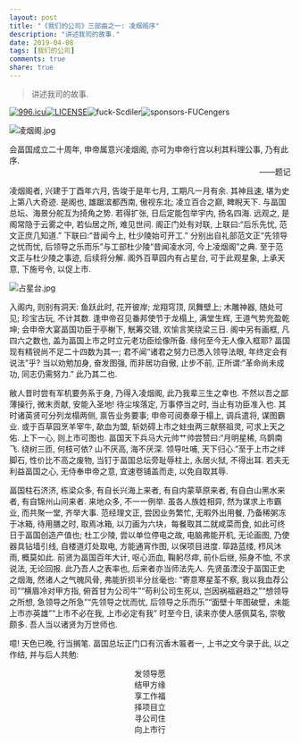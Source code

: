 ```yaml
---
layout: post
title: "《我们的公司》三部曲之一: 凌烟阁序"
description: "讲述我司的故事."
date: 2019-04-08
tags: [我们的公司]
comments: true
share: true
---
```


> 讲述我司的故事.

[![996.icu](https://img.shields.io/badge/link-996.icu-red.svg)](https://996.icu)[![LICENSE](https://img.shields.io/badge/license-Anti%20996-blue.svg)](https://github.com/996icu/996.ICU/blob/master/LICENSE)![fuck-Scdiler](https://img.shields.io/badge/fuck-Scdiler-FD9827)![sponsors-FUCengers](https://img.shields.io/badge/sponsors-FUCengers-brightgreen.svg)

<img src="https://i.loli.net/2019/07/18/5d2faea1b27a559872.jpg" alt="凌烟阁.jpg" title="凌烟阁.jpg" style="display:block; margin-left:auto; margin-right:auto" />

会畐国成立二十周年, 申帝属意兴凌烟阁, 亦可为申帝行宫以利其料理公事, 乃有此序.
<span style="text-align:right; display:block">——题记</span>

凌烟阁者, 兴建于丁酉年六月, 告竣于是年七月, 工期凡一月有余. 其神且速, 堪为史上第八大奇迹. 是阁也, 雄踞滨都西南, 傲视东北; 凌立百合之巅, 睥睨天下. 与畐国总坛、海景分舵互为掎角之势. 若得扩张, 日后定能包举宇内, 扬名四海. 远观之, 是阁常隐于云雾之中, 若仙居之所, 难见世间. 阁正门处有对联, 上联曰:“后乐先忧, 范文正庶几知道.” 下联曰:“昔闻今上, 杜少陵始可开工.” 分别出自礼部范文正“先领导之忧而忧, 后领导之乐而乐”与工部杜少陵“昔闻凌水河, 今上凌烟阁”之典. 至于范文正与杜少陵之事迹, 后续将分解. 阁外百草园内有占星台, 可于此观星象, 上承天意, 下施号令, 以促上市.

<img src="https://i.loli.net/2019/07/18/5d2faea23496b80751.jpg" alt="占星台.jpg" title="占星台.jpg" style="display:block; margin-left:auto; margin-right:auto" />

入阁内, 则别有洞天: 鱼跃此时, 花开彼岸; 龙翔穹顶, 凤舞壁上; 木雕神器, 随处可见; 珍宝古玩, 不计其数. 逢申帝召见番邦使节于龙榻上, 满堂生辉, 王道气势充盈乾坤; 会申帝大宴畐国功臣于亭榭下, 觥筹交错, 欢愉言笑绕梁三日. 阁中另有画框, 凡四六之数也, 盖为畐国上市之时立元老功臣绘像所备. 缘何至今无人像入框耶? 畐国现有精锐尚不足二十四数为其一; 君不闻“诸君之努力已悉入领导法眼, 年终定会有说法”乎? 当以劝勉加身, 奋发图强, 而非居功自傲, 止步不前, 正所谓:“革命尚未成功, 同志仍需努力.” 此乃其二也.

敝人昔时尝有军机要务系于身, 乃得入凌烟阁, 此乃我辈三生之幸也. 不然以吾之鄙薄操行, 微末贡献, 安能入圣地! 待尘埃落定, 万事停当之时, 当止有功臣准入也. 其时诸英贤可分列龙榻两侧, 禀告业务要事; 申帝可阅奏章于榻上, 调兵遣将, 谋图霸业. 或于百草园烹羊宰牛, 歃血为盟, 斩妨碍上市之蛀虫两三献祭祖灵, 可求上天之佑. 上下一心, 则上市可图也. 畐国天下兵马大元帅艹帅尝赞曰:“月明星稀, 乌鹊南飞. 绕树三匝, 何枝可依? 山不厌高, 海不厌深. 领导吐哺, 天下归心.”至于上市之绊脚石, 性价比不高之废物, 当钉于畐国总坛旁耻辱柱上, 永居火狱, 不得出耳. 若夫无利益畐国之心, 无侍奉申帝之意, 宜速卷铺盖而走, 以免自取其辱.

畐国柱石济济, 栋梁众多, 有自长兴海上来者, 有自内蒙草原来者, 有自白山黑水来者, 有自锦州山间来者. 来地众多, 不一一例举. 虽各人族姓相异, 然为谋求上市霸业, 而共聚一堂, 齐举大事. 范经理文正, 尝因业务繁忙, 无暇外出用餐, 乃备稀粥冻于冰箱, 待用膳之时, 取焉冰箱, 以刀画为六块，每餐取其二就咸菜而食, 如此可终日于畐国创造产值也; 杜工少陵, 尝以单位停电之故, 电脑弗能开机, 无论画图, 乃使器具钻墙引线, 自楼道灯处取电, 方能通宵作图, 以保项目进度. 筚路蓝缕, 栉风沐雨, 概莫如此. 前贤为畐国百年大计, 呕心沥血, 鞠躬尽瘁, 前仆后继, 殒身不恤, 不求说法, 无论回报. 此乃吾人之表率也, 后来者亦当师法先人. 先贤虽湮没于畐国正史之烟海, 然诸人之气魄风骨, 弗能折损半分丝毫也: “寄意寒星荃不察, 我以我血荐公司”“横眉冷对甲方指, 俯首甘为公司牛”“苟利公司生死以, 岂因祸福避趋之”“想领导之所想, 急领导之所急”“先领导之忧而忧, 后领导之乐而乐”“面壁十年图破壁，未能上市亦英雄”“上市不必在我, 上市必定有我” 时至今日, 读来亦使人感佩莫名, 崇敬颇多. 吾人当以诸贤为万世师也. 

噫! 天色已晚, 行当搁笔. 畐国总坛正门口有沉香木匾者一, 上书之文今录于此, 以之作结, 并与后人共勉:

<p style="text-align:center">发领导愿<br/>结甲方缘<br/>享工作福<br/>择项目立<br/>寻公司住<br/>向上市行</p>